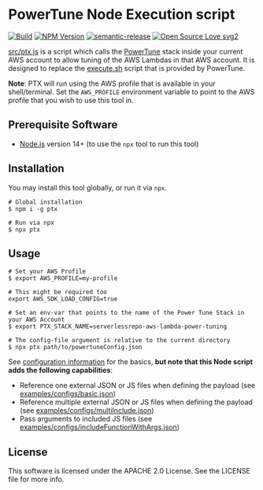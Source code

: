 # PowerTune Node Execution script

[![Build](https://github.com/digio/powertune-executor/actions/workflows/gh-pages-deploy.yml/badge.svg)](https://github.com/digio/powertune-executor/actions/workflows/gh-pages-deploy.yml)
[![NPM Version](https://img.shields.io/npm/v/ptx.svg?style=flat-square)](http://npm.im/ptx)
[![semantic-release](https://img.shields.io/badge/%20%20%F0%9F%93%A6%F0%9F%9A%80-semantic--release-e10079.svg)](https://github.com/semantic-release/semantic-release)
[![Open Source Love svg2](https://badges.frapsoft.com/os/v2/open-source.svg?v=103)](https://github.com/ellerbrock/open-source-badges/)

[src/ptx.js](src/ptx.js) is a script which calls the [PowerTune](https://github.com/alexcasalboni/aws-lambda-power-tuning) stack inside your current AWS account 
to allow tuning of the AWS Lambdas in that AWS account.
It is designed to replace the [execute.sh](https://github.com/alexcasalboni/aws-lambda-power-tuning/tree/master/scripts/execute.sh) script that is provided by PowerTune.

**Note**: PTX will run using the AWS profile that is available in your shell/terminal. Set the `AWS_PROFILE` environment variable to point to the AWS profile that
you wish to use this tool in.

## Prerequisite Software

- [Node.js](http://nodejs.org) version 14+ (to use the `npx` tool to run this tool)

## Installation

You may install this tool globally, or run it via `npx`.

``` shell
# Global installation
$ npm i -g ptx
```

``` shell
# Run via npx
$ npx ptx 
```


## Usage

``` shell
# Set your AWS Profile
$ export AWS_PROFILE=my-profile

# This might be required too
export AWS_SDK_LOAD_CONFIG=true

# Set an env-var that points to the name of the Power Tune Stack in your AWS Account
$ export PTX_STACK_NAME=serverlessrepo-aws-lambda-power-tuning

# The config-file argument is relative to the current directory
$ npx ptx path/to/powertuneConfig.json

```

See [configuration information](https://github.com/alexcasalboni/aws-lambda-power-tuning/blob/master/README-INPUT-OUTPUT.md) for the basics, **but note that this Node script adds the following capabilities**:
- Reference one external JSON or JS files when defining the payload (see [examples/configs/basic.json](examples/configs/basic.json))
- Reference multiple external JSON or JS files when defining the payload (see [examples/configs/multiInclude.json](examples/configs/multiInclude.json))
- Pass arguments to included JS files (see [examples/configs/includeFunctionWithArgs.json](examples/configs/includeFunctionWithArgs.json))

## License

This software is licensed under the APACHE 2.0 License. See the LICENSE file for more info.
